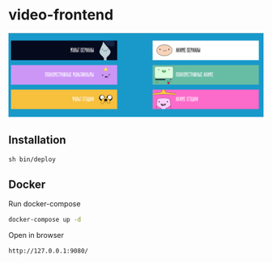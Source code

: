 # video-frontend

![Screen](/screen.png)

## Installation
```
sh bin/deploy
```

## Docker
Run docker-compose
```bash
docker-compose up -d
```
Open in browser
```bash
http://127.0.0.1:9080/
```
